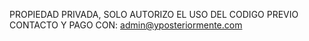 PROPIEDAD PRIVADA, SOLO AUTORIZO EL USO DEL CODIGO PREVIO CONTACTO Y PAGO CON: admin@yposteriormente.com

